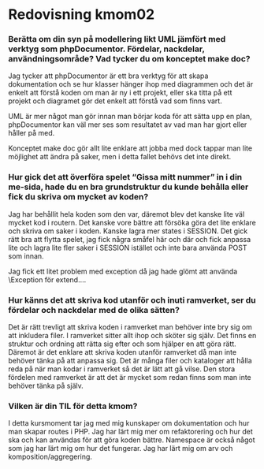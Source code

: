---
---
Redovisning kmom02
=========================

### Berätta om din syn på modellering likt UML jämfört med verktyg som phpDocumentor. Fördelar, nackdelar, användningsområde? Vad tycker du om konceptet make doc?


Jag tycker att phpDocumentor är ett bra verktyg för att skapa dokumentation och se hur klasser hänger ihop med diagrammen och det är enkelt att förstå koden om man är ny i ett projekt, eller ska titta på ett projekt och diagramet gör det enkelt att förstå vad som finns vart.

UML är mer något man gör innan man börjar koda för att sätta upp en plan, phpDocumentor kan väl mer ses som resultatet av vad man har gjort eller håller på med.

Konceptet make doc gör allt lite enklare att jobba med dock tappar man lite möjlighet att ändra på saker, men i detta fallet behövs det inte direkt.


### Hur gick det att överföra spelet “Gissa mitt nummer” in i din me-sida, hade du en bra grundstruktur du kunde behålla eller fick du skriva om mycket av koden?


Jag har behållit hela koden som den var, däremot blev det kanske lite väl mycket kod i routern. Det kanske vore bättre att försöka göra det lite enklare och skriva om saker i koden. Kanske lagra mer states i SESSION.
Det gick rätt bra att flytta spelet, jag fick några småfel här och där och fick anpassa lite och lagra lite fler saker i SESSION istället och inte bara använda POST som innan.

Jag fick ett litet problem med exception då jag hade glömt att använda \Exception för extend....


### Hur känns det att skriva kod utanför och inuti ramverket, ser du fördelar och nackdelar med de olika sätten?


Det är rätt trevligt att skriva koden i ramverket man behöver inte bry sig om att inkludera filer. I ramverket sitter allt ihop och sköter sig själv. Det finns en struktur och ordning att rätta sig efter och som hjälper en att göra rätt.
Däremot är det enklare att skriva koden utanför ramverket då man inte behöver tänka på att anpassa sig. Det är många filer och kataloger att hålla reda på när man kodar i ramverket så det är lätt att gå vilse.
Den stora fördelen med ramverket är att det är mycket som redan finns som man inte behöver tänka på själv.


### Vilken är din TIL för detta kmom?

I detta kursmoment tar jag med mig kunskaper om dokumentation och hur man skapar routes i PHP. Jag har lärt mig mer om refaktorering och hur det ska och kan användas för att göra koden bättre. Namespace är också något som jag har lärt mig om hur det fungerar. Jag har lärt mig om arv och komposition/aggregering.
